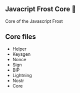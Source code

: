 ## Javacript Frost Core 🔑

Core of the Javascript Frost

## Core files

 - Helper
 - Keysgen
 - Nonce
 - Sign
 - BIP
 - Lightning
 - Nostr
 - Core
